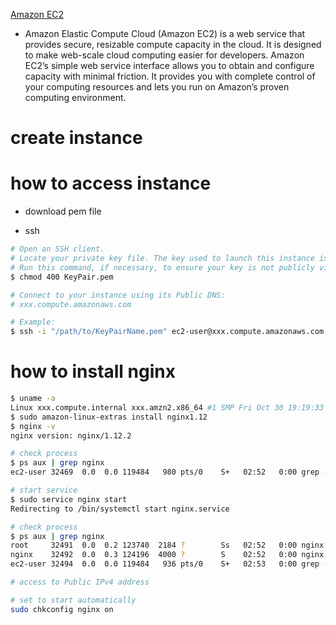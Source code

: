 [Amazon EC2](https://aws.amazon.com/ec2/?nc1=h_ls)

- Amazon Elastic Compute Cloud (Amazon EC2) is a web service that provides secure, resizable compute capacity in the cloud. It is designed to make web-scale cloud computing easier for developers. Amazon EC2’s simple web service interface allows you to obtain and configure capacity with minimal friction. It provides you with complete control of your computing resources and lets you run on Amazon’s proven computing environment.

# create instance



# how to access instance

- download pem file

- ssh

```sh
# Open an SSH client.
# Locate your private key file. The key used to launch this instance is KeyPair.pem
# Run this command, if necessary, to ensure your key is not publicly viewable.
$ chmod 400 KeyPair.pem

# Connect to your instance using its Public DNS:
# xxx.compute.amazonaws.com

# Example:
$ ssh -i "/path/to/KeyPairName.pem" ec2-user@xxx.compute.amazonaws.com
```

# how to install nginx

```sh
$ uname -a
Linux xxx.compute.internal xxx.amzn2.x86_64 #1 SMP Fri Oct 30 19:19:33 UTC 2020 x86_64 x86_64 x86_64 GNU/Linux
$ sudo amazon-linux-extras install nginx1.12
$ nginx -v
nginx version: nginx/1.12.2

# check process
$ ps aux | grep nginx
ec2-user 32469  0.0  0.0 119484   980 pts/0    S+   02:52   0:00 grep --color=auto nginx

# start service
$ sudo service nginx start
Redirecting to /bin/systemctl start nginx.service

# check process
$ ps aux | grep nginx
root     32491  0.0  0.2 123740  2184 ?        Ss   02:52   0:00 nginx: master process /usr/sbin/nginx
nginx    32492  0.0  0.3 124196  4000 ?        S    02:52   0:00 nginx: worker process
ec2-user 32494  0.0  0.0 119484   936 pts/0    S+   02:53   0:00 grep --color=auto nginx

# access to Public IPv4 address

# set to start automatically
sudo chkconfig nginx on
```


